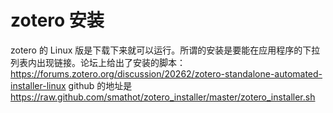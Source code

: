 # zotero 安装

zotero 的 Linux 版是下载下来就可以运行。所谓的安装是要能在应用程序的下拉列表内出现链接。论坛上给出了安装的脚本：https://forums.zotero.org/discussion/20262/zotero-standalone-automated-installer-linux
github 的地址是 https://raw.github.com/smathot/zotero_installer/master/zotero_installer.sh
